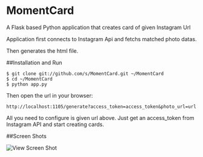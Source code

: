 MomentCard
==========

A Flask based Python application that creates card of given Instagram Url

Application first connects to Instagram Api and fetchs matched photo datas.<br/>

Then generates the html file.

##Installation and Run

```
$ git clone git://github.com/s/MomentCard.git ~/MomentCard
$ cd ~/MomentCard
$ python app.py
```
Then open the url in your browser:

<code>http://localhost:1105/generate?access_token=access_token&photo_url=url</code>

All you need to configure is given url above. Just get an access_token from Instagram API and start creating cards.

##Screen Shots

![View Screen Shot](http://cl.ly/image/0i2O3S1M4117)